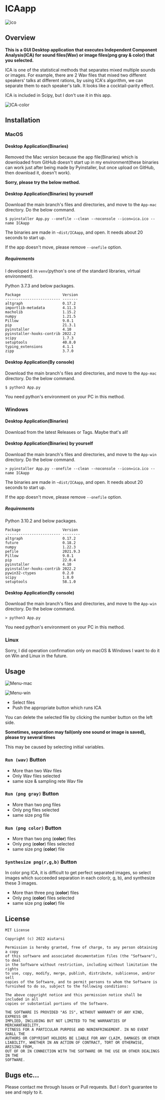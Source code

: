 # ICAapp

![ico](App-mac/ica.ico)

## Overview

**This is a GUI Desktop application that executes Independent Component Analysis(ICA) for sound files(Wav) or image files(png gray & color) that you selected.**

ICA is one of the statistical methods that separates mixed multiple sounds or images. For example, there are 2 Wav files that mixed two different speakers' talks at different rations, by using ICA's algorithm, we can separate them to each speaker's talk. It looks like a cocktail-parity effect.

ICA is included in Scipy, but I don't use it in this app.

![ICA-color](img/ICA-color.png)

## Installation

### MacOS

#### Desktop Application(Binaries)

Removed the Mac version because the app file(Binaries) which is downloaded from GitHub doesn't start up in my environment(these binaries can work just after being made by Pyinstaller, but once upload on GitHub, then download it, doesn't work).

**Sorry, please try the below method.**

#### Desktop Application(Binaries) by yourself

Download the main branch's files and directories, and move to the `App-mac` directory.
Do the below command.

```
$ pyinstaller App.py --onefile --clean --noconsole --icon=ica.ico --name ICAapp
```

The binaries are made in `~dist/ICAapp`, and open. It needs about 20 seconds to start up.

If the app doesn't move, please remove `--onefile` option.

##### Requirements

I developed it in `venv`(python's one of the standard libraries, virtual environment).

Python 3.7.3 and below packages.

```
Package                   Version
------------------------- -------
altgraph                  0.17.2
importlib-metadata        4.11.3
macholib                  1.15.2
numpy                     1.21.5
Pillow                    9.0.1
pip                       21.3.1
pyinstaller               4.10
pyinstaller-hooks-contrib 2022.2
scipy                     1.7.3
setuptools                40.8.0
typing_extensions         4.1.1
zipp                      3.7.0
```

#### Desktop Application(By console)

Download the main branch's files and directories, and move to the `App-mac` directory.
Do the below command.

```
$ python3 App.py
```

You need python's environment on your PC in this method.

### Windows

#### Desktop Application(Binaries)

Download from the latest Releases or Tags. Maybe that's all!

#### Desktop Application(Binaries) by yourself

Download the main branch's files and directories, and move to the `App-win` directory.
Do the below command.

```
> pyinstaller App.py --onefile --clean --noconsole --icon=ica.ico --name ICAapp
```

The binaries are made in `~dist/ICAapp`, and open. It needs about 20 seconds to start up.

If the app doesn't move, please remove `--onefile` option.

##### Requirements

Python 3.10.2 and below packages.

```
Package                   Version
------------------------- --------
altgraph                  0.17.2
future                    0.18.2
numpy                     1.22.3
pefile                    2021.9.3
Pillow                    9.0.1
pip                       22.0.4
pyinstaller               4.10
pyinstaller-hooks-contrib 2022.2
pywin32-ctypes            0.2.0
scipy                     1.8.0
setuptools                58.1.0
```

#### Desktop Application(By console)

Download the main branch's files and directories, and move to the `App-win` directory.
Do the below command.

```
> python3 App.py
```

You need python's environment on your PC in this method.

### Linux

Sorry, I did operation confirmation only on macOS & Windows I want to do it on Win and Linux in the future.

## Usage

![Menu-mac](/img/Menu-mac.png)

![Menu-win](/img/Menu-win.png)

- Select files
- Push the appropriate button which runs ICA

You can delete the selected file by clicking the number button on the left side.

**Sometimes, separation may fail(only one sound or image is saved), please try several times**

This may be caused by selecting initial variables.

### `Run (wav)` Button

- More than two Wav files
- Only Wav files selected
- same size & sampling rete Wav file

### `Run (png gray)` Button

- More than two png files
- Only png files selected
- same size png file

### `Run (png color)` Button

- More than two png (**color**) files
- Only png (**color**) files selected
- same size png (**color**) file

### `Synthesize png(r,g,b)` Button

In color png ICA, it is difficult to get perfect separated images, so select images which succeeded separation in each color(r, g, b), and synthesize these 3 images.

- More than three png (**color**) files
- Only png (**color**) files selected
- same size png (**color**) file

## License

```
MIT License

Copyright (c) 2022 aiutarsi

Permission is hereby granted, free of charge, to any person obtaining a copy
of this software and associated documentation files (the "Software"), to deal
in the Software without restriction, including without limitation the rights
to use, copy, modify, merge, publish, distribute, sublicense, and/or sell
copies of the Software, and to permit persons to whom the Software is
furnished to do so, subject to the following conditions:

The above copyright notice and this permission notice shall be included in all
copies or substantial portions of the Software.

THE SOFTWARE IS PROVIDED "AS IS", WITHOUT WARRANTY OF ANY KIND, EXPRESS OR
IMPLIED, INCLUDING BUT NOT LIMITED TO THE WARRANTIES OF MERCHANTABILITY,
FITNESS FOR A PARTICULAR PURPOSE AND NONINFRINGEMENT. IN NO EVENT SHALL THE
AUTHORS OR COPYRIGHT HOLDERS BE LIABLE FOR ANY CLAIM, DAMAGES OR OTHER
LIABILITY, WHETHER IN AN ACTION OF CONTRACT, TORT OR OTHERWISE, ARISING FROM,
OUT OF OR IN CONNECTION WITH THE SOFTWARE OR THE USE OR OTHER DEALINGS IN THE
SOFTWARE.
```

## Bugs etc...

Please contact me through Issues or Pull requests. But I don't guarantee to see and reply to it.
